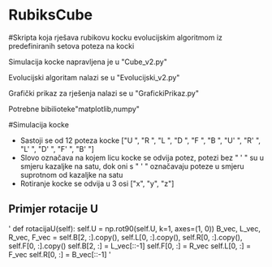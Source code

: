 # RubiksCube

#Skripta koja rješava rubikovu kocku evolucijskim algoritmom iz predefiniranih setova poteza na kocki

Simulacija kocke napravljena je u "Cube_v2.py"

Evolucijski algoritam nalazi se u "Evolucijski_v2.py"

Grafički prikaz za rješenja nalazi se u "GrafickiPrikaz.py"

Potrebne bibilioteke"matplotlib,numpy"

#Simulacija kocke
* Sastoji se od 12 poteza kocke ["U ", "R ", "L ", "D ", "F ", "B ", "U' ", "R' ", "L' ", "D' ", "F' ", "B' "]
* Slovo označava na kojem licu kocke se odvija potez, potezi bez " ' " su u smjeru kazaljke na satu, dok oni s " ' " označavaju poteze u smjeru suprotnom od kazaljke na satu
* Rotiranje kocke se odvija u 3 osi ["x", "y", "z"]
## Primjer rotacije U
'    def rotacijaU(self):
        self.U = np.rot90(self.U, k=1, axes=(1, 0))
        B_vec, L_vec, R_vec, F_vec = self.B[2, :].copy(), self.L[0, :].copy(), self.R[0, :].copy(), self.F[0, :].copy()
        self.B[2, :] = L_vec[::-1]
        self.F[0, :] = R_vec
        self.L[0, :] = F_vec
        self.R[0, :] = B_vec[::-1] '
